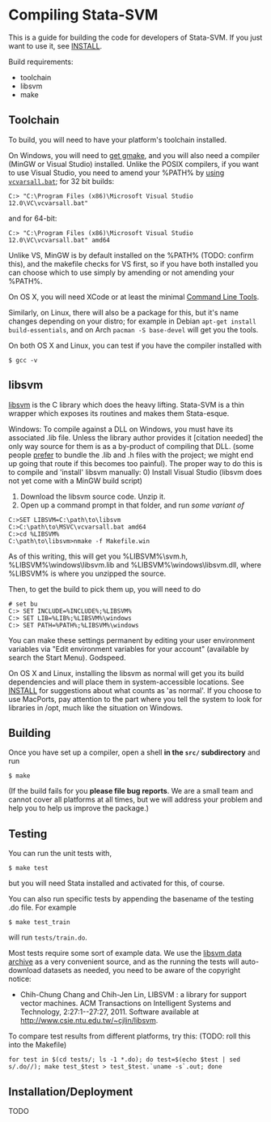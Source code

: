 Compiling Stata-SVM
===================

This is a guide for building the code for developers of Stata-SVM.
If you just want to use it, see [INSTALL](INSTALL.md).

Build requirements:
* toolchain
* libsvm
* make

Toolchain
---------

To build, you will need to have your platform's toolchain installed.

On Windows, you will need to [get gmake](http://gnuwin32.sourceforge.net/packages/make.htm), and you will also need a compiler (MinGW or Visual Studio) installed.
Unlike the POSIX compilers, if you want to use Visual Studio, you need to amend your %PATH% by [using `vcvarsall.bat`](https://msdn.microsoft.com/en-us/library/x4d2c09s.aspx); for 32 bit builds:
```
C:> "C:\Program Files (x86)\Microsoft Visual Studio 12.0\VC\vcvarsall.bat"
```
and for 64-bit:
```
C:> "C:\Program Files (x86)\Microsoft Visual Studio 12.0\VC\vcvarsall.bat" amd64
```
Unlike VS, MinGW is by default installed on the %PATH% (TODO: confirm this), and the makefile checks for VS first,
so if you have both installed you can choose which to use simply by amending or not amending your %PATH%.

On OS X, you will need XCode or at least the minimal [Command Line Tools](TODO).

Similarly, on Linux, there will also be a package for this, but it's name changes depending on your distro; for example in Debian `apt-get install build-essentials`, and on Arch `pacman -S base-devel` will get you the tools.

On both OS X and Linux, you can test if you have the compiler installed with
```
$ gcc -v
```

libsvm
------

[libsvm](http://www.csie.ntu.edu.tw/~cjlin/libsvm/) is the C library which does the heavy lifting. Stata-SVM is a thin wrapper which exposes its routines and makes them Stata-esque.

Windows:
To compile against a DLL on Windows, you must have its associated .lib file. Unless the library author provides it [citation needed] the only way source for them is as a by-product of compiling that DLL.
(some people [prefer](http://blog.nuclex-games.com/2012/03/how-to-consume-dlls-in-visual-cxx/) to bundle the .lib and .h files with the project; we might end up going that route if this becomes too painful).
The proper way to do this is to compile and 'install' libsvm manually:
0) Install Visual Studio (libsvm does not yet come with a MinGW build script)
1) Download the libsvm source code. Unzip it.
2) Open up a command prompt in that folder, and run *some variant of*
```
C:>SET LIBSVM=C:\path\to\libsvm
C:>C:\path\to\MSVC\vcvarsall.bat amd64
C:>cd %LIBSVM%
C:\path\to\libsvm>nmake -f Makefile.win
```
As of this writing, this will get you %LIBSVM%\svm.h, %LIBSVM%\windows\libsvm.lib and %LIBSVM%\windows\libsvm.dll, where %LIBSVM% is where you unzipped the source.

Then, to get the build to pick them up, you will need to do
```
# set bu
C:> SET INCLUDE=%INCLUDE%;%LIBSVM%
C:> SET LIB=%LIB%;%LIBSVM%\windows
C:> SET PATH=%PATH%;%LIBSVM%\windows
```
You can make these settings permanent by editing your user environment variables via "Edit environment variables for your account" (available by search the Start Menu). Godspeed.

On OS X and Linux, installing the libsvm as normal will get you its build dependencies and will place them in system-accessible locations. See [INSTALL](INSTALL.md) for suggestions about what counts as 'as normal'.
If you choose to use MacPorts, pay attention to the part where you tell the system to look for libraries in /opt, much like the situation on Windows.

Building
--------

Once you have set up a compiler, open a shell **in the `src/` subdirectory** and run
```
$ make
```

(If the build fails for you **please file bug reports**. We are a small team and cannot cover all platforms at all times, but we will address your problem and help you to help us improve the package.)

Testing
-------

You can run the unit tests with, 
```
$ make test
```
but you will need Stata installed and activated for this, of course.

You can also run specific tests by appending the basename of the testing .do file. For example
```
$ make test_train
```
will run `tests/train.do`.

Most tests require some sort of example data. We use the [libsvm data archive](http://www.csie.ntu.edu.tw/~cjlin/libsvmtools/datasets/) as a very convenient source, and as the running the tests will auto-download datasets as needed, you need to be aware of the copyright notice:
* Chih-Chung Chang and Chih-Jen Lin, LIBSVM : a library for support vector machines. ACM Transactions on Intelligent Systems and Technology, 2:27:1--27:27, 2011. Software available at http://www.csie.ntu.edu.tw/~cjlin/libsvm.

To compare test results from different platforms, try this: (TODO: roll this into the Makefile)
```
for test in $(cd tests/; ls -1 *.do); do test=$(echo $test | sed s/.do//); make test_$test > test_$test.`uname -s`.out; done
```

Installation/Deployment
-----------------------

TODO

